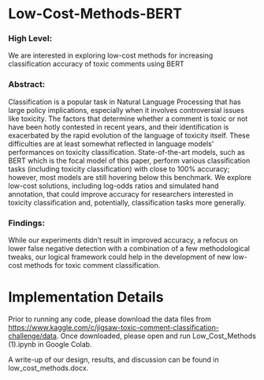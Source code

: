 # Low-Cost-Methods-BERT
### High Level: 
We are interested in exploring low-cost methods for increasing classification accuracy of toxic comments using BERT

### Abstract: 
Classification is a popular task in Natural Language Processing that has large policy implications, especially when it involves controversial issues like toxicity. The factors that determine whether a comment is toxic or not have been hotly contested in recent years, and their identification is exacerbated by the rapid evolution of the language of toxicity itself. These difficulties are at least somewhat reflected in language models’ performances on toxicity classification. State-of-the-art models, such as BERT which is the focal model of this paper, perform various classification tasks (including toxicity classification) with close to 100% accuracy; however, most models are still hovering below this benchmark. We explore low-cost solutions, including log-odds ratios and simulated hand annotation, that could improve accuracy for researchers interested in toxicity classification and, potentially, classification tasks more generally. 

### Findings: 
While our experiments didn’t result in improved accuracy, a refocus on lower false negative detection with a combination of a few methodological tweaks, our logical framework could help in the development of new low-cost methods for toxic comment classification. 

# Implementation Details

Prior to running any code, please download the data files from https://www.kaggle.com/c/jigsaw-toxic-comment-classification-challenge/data. Once downloaded, please open and run Low_Cost_Methods (1).ipynb in Google Colab.

A write-up of our design, results, and discussion can be found in low_cost_methods.docx.
